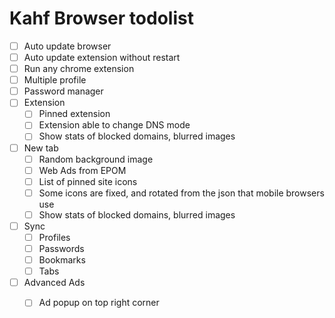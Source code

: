 # Kahf Browser todolist

- [ ] Auto update browser
- [ ] Auto update extension without restart
- [ ] Run any chrome extension
- [ ] Multiple profile
- [ ] Password manager
- [ ] Extension
  - [ ] Pinned extension
  - [ ] Extension able to change DNS mode
  - [ ] Show stats of blocked domains, blurred images
- [ ] New tab
  - [ ] Random background image
  - [ ] Web Ads from EPOM
  - [ ] List of pinned site icons
  - [ ] Some icons are fixed, and rotated from the json that mobile browsers use
  - [ ] Show stats of blocked domains, blurred images
- [ ] Sync
  - [ ] Profiles
  - [ ] Passwords
  - [ ] Bookmarks
  - [ ] Tabs
- [ ] Advanced Ads
  - [ ] Ad popup on top right corner 
  
